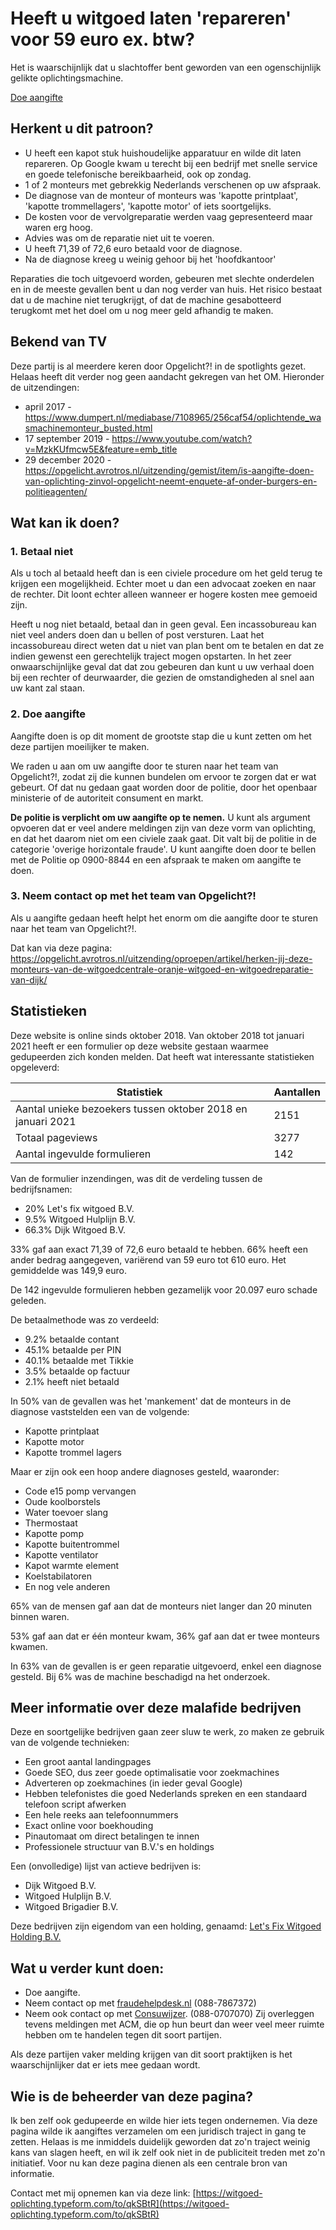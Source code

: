 # Heeft u witgoed laten 'repareren' voor 59 euro ex. btw?

Het is waarschijnlijk dat u slachtoffer bent geworden van een ogenschijnlijk gelikte oplichtingsmachine.

[Doe aangifte](#wat-kan-ik-doen)

## Herkent u dit patroon?

- U heeft een kapot stuk huishoudelijke apparatuur en wilde dit laten repareren. Op Google kwam u terecht bij een bedrijf met snelle service en goede telefonische bereikbaarheid, ook op zondag.
- 1 of 2 monteurs met gebrekkig Nederlands verschenen op uw afspraak.
- De diagnose van de monteur of monteurs was 'kapotte printplaat', 'kapotte trommellagers', 'kapotte motor' of iets soortgelijks.
- De kosten voor de vervolgreparatie werden vaag gepresenteerd maar waren erg hoog.
- Advies was om de reparatie niet uit te voeren.
- U heeft 71,39 of 72,6 euro betaald voor de diagnose.
- Na de diagnose kreeg u weinig gehoor bij het 'hoofdkantoor'

Reparaties die toch uitgevoerd worden, gebeuren met slechte onderdelen en in de meeste gevallen bent u dan nog verder van huis. Het risico bestaat dat u de machine niet terugkrijgt, of dat de machine gesabotteerd terugkomt met het doel om u nog meer geld afhandig te maken.

## Bekend van TV

Deze partij is al meerdere keren door Opgelicht?! in de spotlights gezet. Helaas heeft dit verder nog geen aandacht gekregen van het OM. Hieronder de uitzendingen:

- april 2017 - https://www.dumpert.nl/mediabase/7108965/256caf54/oplichtende_wasmachinemonteur_busted.html
- 17 september 2019 - https://www.youtube.com/watch?v=MzkKUfmcw5E&feature=emb_title
- 29 december 2020 - https://opgelicht.avrotros.nl/uitzending/gemist/item/is-aangifte-doen-van-oplichting-zinvol-opgelicht-neemt-enquete-af-onder-burgers-en-politieagenten/

## Wat kan ik doen?

### 1. Betaal niet

Als u toch al betaald heeft dan is een civiele procedure om het geld terug te krijgen een mogelijkheid. Echter moet u dan een advocaat zoeken en naar de rechter. Dit loont echter alleen wanneer er hogere kosten mee gemoeid zijn.

Heeft u nog niet betaald, betaal dan in geen geval. Een incassobureau kan niet veel anders doen dan u bellen of post versturen. Laat het incassobureau direct weten dat u niet van plan bent om te betalen en dat ze indien gewenst een gerechtelijk traject mogen opstarten. In het zeer onwaarschijnlijke geval dat dat zou gebeuren dan kunt u uw verhaal doen bij een rechter of deurwaarder, die gezien de omstandigheden al snel aan uw kant zal staan.

### 2. Doe aangifte

Aangifte doen is op dit moment de grootste stap die u kunt zetten om het deze partijen moeilijker te maken.

We raden u aan om uw aangifte door te sturen naar het team van Opgelicht?!, zodat zij die kunnen bundelen om ervoor te zorgen dat er wat gebeurt. Of dat nu gedaan gaat worden door de politie, door het openbaar ministerie of de autoriteit consument en markt.

**De politie is verplicht om uw aangifte op te nemen.** U kunt als argument opvoeren dat er veel andere meldingen zijn van deze vorm van oplichting, en dat het daarom niet om een civiele zaak gaat. Dit valt bij de politie in de categorie 'overige horizontale fraude'. U kunt aangifte doen door te bellen met de Politie op 0900-8844 en een afspraak te maken om aangifte te doen.

### 3. Neem contact op met het team van Opgelicht?!

Als u aangifte gedaan heeft helpt het enorm om die aangifte door te sturen naar het team van Opgelicht?!.

Dat kan via deze pagina: https://opgelicht.avrotros.nl/uitzending/oproepen/artikel/herken-jij-deze-monteurs-van-de-witgoedcentrale-oranje-witgoed-en-witgoedreparatie-van-dijk/

## Statistieken

Deze website is online sinds oktober 2018. Van oktober 2018 tot januari 2021 heeft er een formulier op deze website gestaan waarmee gedupeerden zich konden melden. Dat heeft wat interessante statistieken opgeleverd:

| Statistiek                                                  | Aantallen |
| ----------------------------------------------------------- | --------- |
| Aantal unieke bezoekers tussen oktober 2018 en januari 2021 | 2151      |
| Totaal pageviews                                            | 3277      |
| Aantal ingevulde formulieren                                | 142       |

Van de formulier inzendingen, was dit de verdeling tussen de bedrijfsnamen:

- 20% Let's fix witgoed B.V.
- 9.5% Witgoed Hulplijn B.V.
- 66.3% Dijk Witgoed B.V.

33% gaf aan exact 71,39 of 72,6 euro betaald te hebben. 66% heeft een ander bedrag aangegeven, variërend van 59 euro tot 610 euro. Het gemiddelde was 149,9 euro.

De 142 ingevulde formulieren hebben gezamelijk voor 20.097 euro schade geleden.

De betaalmethode was zo verdeeld:

- 9.2% betaalde contant
- 45.1% betaalde per PIN
- 40.1% betaalde met Tikkie
- 3.5% betaalde op factuur
- 2.1% heeft niet betaald

In 50% van de gevallen was het 'mankement' dat de monteurs in de diagnose vaststelden een van de volgende:

- Kapotte printplaat
- Kapotte motor
- Kapotte trommel lagers

Maar er zijn ook een hoop andere diagnoses gesteld, waaronder:

- Code e15 pomp vervangen
- Oude koolborstels
- Water toevoer slang
- Thermostaat
- Kapotte pomp
- Kapotte buitentrommel
- Kapotte ventilator
- Kapot warmte element
- Koelstabilatoren
- En nog vele anderen

65% van de mensen gaf aan dat de monteurs niet langer dan 20 minuten binnen waren.

53% gaf aan dat er één monteur kwam, 36% gaf aan dat er twee monteurs kwamen.

In 63% van de gevallen is er geen reparatie uitgevoerd, enkel een diagnose gesteld. Bij 6% was de machine beschadigd na het onderzoek.

## Meer informatie over deze malafide bedrijven

Deze en soortgelijke bedrijven gaan zeer sluw te werk, zo maken ze gebruik van de volgende technieken:

- Een groot aantal landingpages
- Goede SEO, dus zeer goede optimalisatie voor zoekmachines
- Adverteren op zoekmachines (in ieder geval Google)
- Hebben telefonistes die goed Nederlands spreken en een standaard telefoon script afwerken
- Een hele reeks aan telefoonnummers
- Exact online voor boekhouding
- Pinautomaat om direct betalingen te innen
- Professionele structuur van B.V.'s en holdings

Een (onvolledige) lijst van actieve bedrijven is:

- Dijk Witgoed B.V.
- Witgoed Hulplijn B.V.
- Witgoed Brigadier B.V.

Deze bedrijven zijn eigendom van een holding, genaamd: [Let's Fix Witgoed Holding B.V.](https://drimble.nl/bedrijf/amsterdam/36996505/let-s-fix-witgoed.html)

## Wat u verder kunt doen:

- Doe aangifte.
- Neem contact op met [fraudehelpdesk.nl](fraudehelpdesk.nl) (088-7867372)
- Neem ook contact op met [Consuwijzer](http://consuwijzer.nl). (088-0707070) Zij overleggen tevens meldingen met ACM, die op hun beurt dan weer veel meer ruimte hebben om te handelen tegen dit soort partijen.

Als deze partijen vaker melding krijgen van dit soort praktijken is het waarschijnlijker dat er iets mee gedaan wordt.

## Wie is de beheerder van deze pagina?

Ik ben zelf ook gedupeerde en wilde hier iets tegen ondernemen. Via deze pagina wilde ik aangiftes verzamelen om een juridisch traject in gang te zetten. Helaas is me inmiddels duidelijk geworden dat zo'n traject weinig kans van slagen heeft, en wil ik zelf ook niet in de publiciteit treden met zo'n initiatief. Voor nu kan deze pagina dienen als een centrale bron van informatie.

Contact met mij opnemen kan via deze link: [https://witgoed-oplichting.typeform.com/to/qkSBtR](https://witgoed-oplichting.typeform.com/to/qkSBtR)
